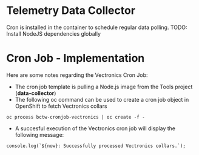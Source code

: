 # Telemetry Data Collector

Cron is installed in the container to schedule regular data polling.
TODO: Install NodeJS dependencies globally

# Cron Job - Implementation

Here are some notes regarding the Vectronics Cron Job:
* The cron job template is pulling a Node.js image from the Tools project (**data-collector**)
* The following oc command can be used to create a cron job object in OpenShift to fetch Vectronics collars
```
oc process bctw-cronjob-vectronics | oc create -f -
```
* A succesful execution of the Vectronics cron job will display the following message:
```
console.log(`${now}: Successfully processed Vectronics collars.`);
```